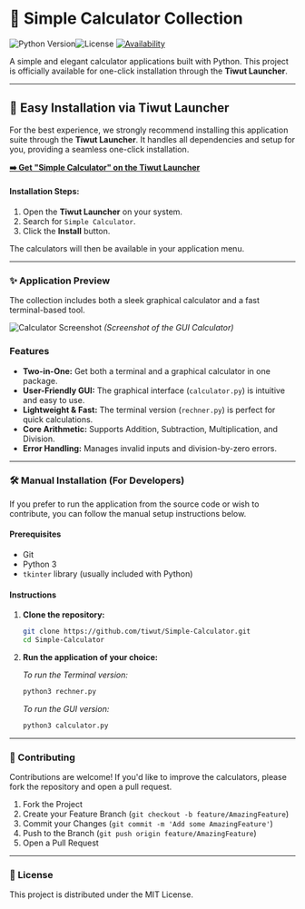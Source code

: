 # 🐍 Simple Calculator Collection

![Python Version](https://img.shields.io/badge/python-3.x-blue.svg)![License](https://img.shields.io/badge/license-MIT-green.svg)
[![Availability](https://img.shields.io/badge/Available%20in-Tiwut%20Launcher-purple.svg)](https://github.com/tiwut/Tiwut-Launcher)

A simple and elegant calculator applications built with Python. This project is officially available for one-click installation through the **Tiwut Launcher**.

---

## 🚀 Easy Installation via Tiwut Launcher

For the best experience, we strongly recommend installing this application suite through the **Tiwut Launcher**. It handles all dependencies and setup for you, providing a seamless one-click installation.

**[➡️ Get "Simple Calculator" on the Tiwut Launcher](https://github.com/tiwut/Tiwut-Launcher)**

#### Installation Steps:
1.  Open the **Tiwut Launcher** on your system.
2.  Search for `Simple Calculator`.
3.  Click the **Install** button.

The calculators will then be available in your application menu.

---

### ✨ Application Preview

The collection includes both a sleek graphical calculator and a fast terminal-based tool.

![Calculator Screenshot](https://raw.githubusercontent.com/tiwut/Simple-Calculator/main/calculator_screenshot.png)
*(Screenshot of the GUI Calculator)*

### Features

-   **Two-in-One:** Get both a terminal and a graphical calculator in one package.
-   **User-Friendly GUI:** The graphical interface (`calculator.py`) is intuitive and easy to use.
-   **Lightweight & Fast:** The terminal version (`rechner.py`) is perfect for quick calculations.
-   **Core Arithmetic:** Supports Addition, Subtraction, Multiplication, and Division.
-   **Error Handling:** Manages invalid inputs and division-by-zero errors.

---

### 🛠️ Manual Installation (For Developers)

If you prefer to run the application from the source code or wish to contribute, you can follow the manual setup instructions below.

#### Prerequisites

-   Git
-   Python 3
-   `tkinter` library (usually included with Python)

#### Instructions

1.  **Clone the repository:**
    ```bash
    git clone https://github.com/tiwut/Simple-Calculator.git
    cd Simple-Calculator
    ```

2.  **Run the application of your choice:**

    *To run the Terminal version:*
    ```bash
    python3 rechner.py
    ```

    *To run the GUI version:*
    ```bash
    python3 calculator.py
    ```

---

### 🤝 Contributing

Contributions are welcome! If you'd like to improve the calculators, please fork the repository and open a pull request.

1.  Fork the Project
2.  Create your Feature Branch (`git checkout -b feature/AmazingFeature`)
3.  Commit your Changes (`git commit -m 'Add some AmazingFeature'`)
4.  Push to the Branch (`git push origin feature/AmazingFeature`)
5.  Open a Pull Request

---

### 📜 License

This project is distributed under the MIT License.
